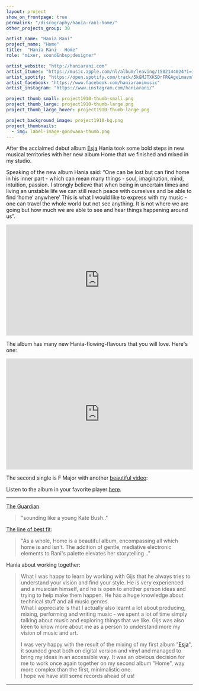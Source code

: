 ```yaml
---
layout: project
show_on_frontpage: true
permalink: "/discography/hania-rani-home/"
other_projects_group: 30

artist_name: "Hania Rani"
project_name: "Home"
title:  "Hania Rani - Home"
role: "mixer, sound&nbsp;designer"

artist_website: "http://haniarani.com"
artist_itunes: "https://music.apple.com/nl/album/leaving/1502144024?i=1502144025&l=en"
artist_spotify: "https://open.spotify.com/track/5kGMJTXKSDrFRGAgeLmavm?si=jMEM25wKQBiV_p4gkMW89Q"
artist_facebook: "https://www.facebook.com/haniaranimusic"
artist_instagram: "https://www.instagram.com/haniarani/"

project_thumb_small: project1910-thumb-small.png
project_thumb_large: project1910-thumb-large.png
project_thumb_large_hover: project1910-thumb-large.png

project_background_image: project1910-bg.png
project_thumbnails:
  - img: label-image-gondwana-thumb.png
---
```


After the acclaimed debut album [Esja](../hania-rani-esja/) Hania took some bold steps in new musical territories with her new album Home that we finished and mixed in my studio.

Speaking of the new album Hania said: “One can be lost but can find home in his inner part - which can mean many things - soul, imagination, mind, intuition, passion. I strongly believe that when being in uncertain times and living an unstable life we can still reach peace with ourselves and be able to find ‘home’ anywhere’ This is what I would like to express with my music - one can travel the whole world but not see anything. It is not where we are going but how much we are able to see and hear things happening around us”. 

<iframe src="https://open.spotify.com/embed/album/0lCjdc69ig4VmMzExMcCmA" width="100%" height="300" frameborder="0" allowtransparency="true" allow="encrypted-media"></iframe>

The album has many new Hania-flowing-flavours that you will love. Here's one:

<iframe width="100%" height="300" src="https://www.youtube.com/embed/E_5vYiLLh8k?rel=0" frameborder="0" allow="accelerometer; autoplay; encrypted-media; gyroscope; picture-in-picture" allowfullscreen></iframe>

The second single is F Major with another [beautiful video](https://www.youtube.com/watch?v=bB34_eLCLKo):


Listen to the album in your favorite player [here](https://lnk.to/haniaranihome).

---


[The Guardian](https://www.theguardian.com/music/2020/may/15/witch-n-monk-witch-n-monk-review):
>"sounding like a young Kate Bush.."

[The line of best fit](https://www.thelineofbestfit.com/reviews/albums/hania-rani-home-album-review):
>"As a whole, Home is a beautiful album, encompassing all which home is and isn't. The addition of gentle, mediative electronic elements to Rani's palette elevates her storytelling .."



Hania about working together:
<blockquote>
<p>What I was happy to learn by working with Gijs that he always tries to understand your vision and find your style. He is very experienced and a musician himself, and he is open to another person ideas and trying to help make them happen. He has a huge knowledge about technical stuff and all music genres.<br />
What I appreciate is that I actually also learnt a lot about producing, mixing, performing and writing music - we spent a lot of time simply talking about music and exploring things that we like. Gijs was also keen to know more about me as a person to understand more my vision of music and art.</p>
<p>I was very happy with the result of the mixing of my first album "<a href="../hania-rani-esja/" class="normal" target="" >Esja</a>", it sounded great both on digital version and vinyl and managed to bring my ideas in an accessible way. It was an obvious decision for me to work once again together on my second album "Home", way more complex than the first, minimalistic one.<br />
I hope we have still some records ahead of us!</p>
</blockquote>

---

